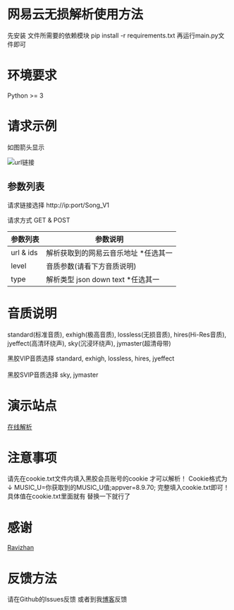 # 网易云无损解析使用方法
先安装 文件所需要的依赖模块 
pip install -r requirements.txt
再运行main.py文件即可

# 环境要求
Python >= 3

# 请求示例

如图箭头显示

![url链接](https://raw.githubusercontent.com/Suxiaoqinx/Netease_url/main/620598f6-a651-4698-bfbc-7a5a904a8609.png)

## 参数列表

请求链接选择 http://ip:port/Song_V1 

请求方式 GET & POST

|  参数列表  | 参数说明 |
|  ----  | ---- |
| url & ids | 解析获取到的网易云音乐地址  *任选其一|
| level | 音质参数(请看下方音质说明) |
| type | 解析类型 json down text *任选其一 |

# 音质说明
standard(标准音质), exhigh(极高音质), lossless(无损音质), hires(Hi-Res音质), jyeffect(高清环绕声), sky(沉浸环绕声), jymaster(超清母带)

黑胶VIP音质选择 standard, exhigh, lossless, hires, jyeffect <br> <br>
黑胶SVIP音质选择 sky, jymaster

# 演示站点
[在线解析](https://api.toubiec.cn/wyapi.html)

# 注意事项
请先在cookie.txt文件内填入黑胶会员账号的cookie 才可以解析！
Cookie格式为↓
MUSIC_U=你获取到的MUSIC_U值;appver=8.9.70; 完整填入cookie.txt即可！
具体值在cookie.txt里面就有 替换一下就行了

# 感谢
[Ravizhan](https://github.com/ravizhan)

# 反馈方法
请在Github的lssues反馈 或者到我[博客](https://www.toubiec.cn)反馈
